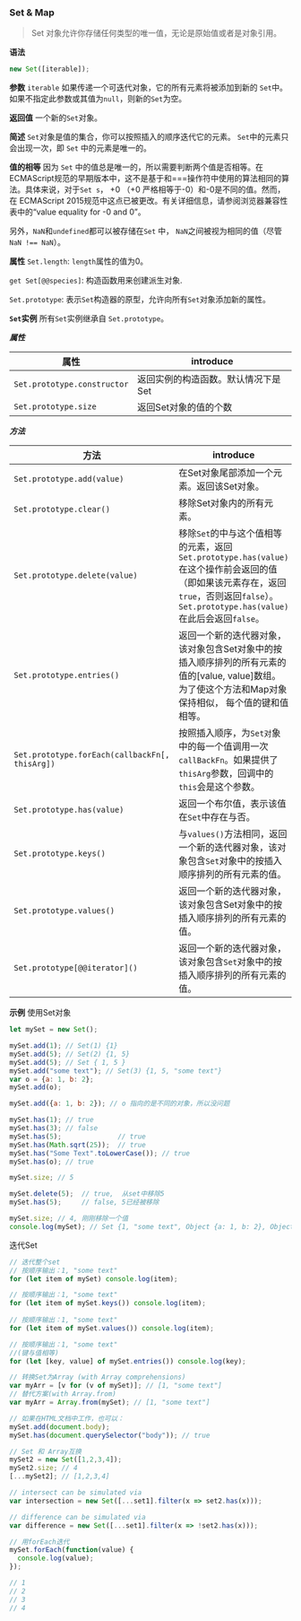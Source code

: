 ### Set & Map

> Set 对象允许你存储任何类型的唯一值，无论是原始值或者是对象引用。

**语法**

```javaScript
new Set([iterable]);
```
**参数**
`iterable`
如果传递一个可迭代对象，它的所有元素将被添加到新的 `Set`中。如果不指定此参数或其值为`null`，则新的`Set`为空。

**返回值**
一个新的`Set`对象。

**简述**
`Set`对象是值的集合，你可以按照插入的顺序迭代它的元素。 `Set`中的元素只会出现一次，即 `Set` 中的元素是唯一的。

**值的相等**
因为 `Set` 中的值总是唯一的，所以需要判断两个值是否相等。在ECMAScript规范的早期版本中，这不是基于和===操作符中使用的算法相同的算法。具体来说，对于`Set s`， +0 （+0 严格相等于-0）和-0是不同的值。然而，在 ECMAScript 2015规范中这点已被更改。有关详细信息，请参阅浏览器兼容性 表中的“value equality for -0 and 0”。

另外，`NaN`和`undefined`都可以被存储在`Set` 中， `NaN`之间被视为相同的值（尽管 `NaN !== NaN`）。


**属性**
`Set.length`:
`length`属性的值为0。

`get Set[@@species]`:
构造函数用来创建派生对象.

`Set.prototype`:
表示`Set`构造器的原型，允许向所有`Set`对象添加新的属性。

**`Set`实例**
所有`Set`实例继承自 `Set.prototype`。

***属性***


|属性|introduce|
|---|---|
|`Set.prototype.constructor`|返回实例的构造函数。默认情况下是Set|
|`Set.prototype.size`|返回Set对象的值的个数|

***方法***

|方法|introduce|
|---|---|
|`Set.prototype.add(value)`|在Set对象尾部添加一个元素。返回该Set对象。|
|`Set.prototype.clear()`|移除Set对象内的所有元素。|
|`Set.prototype.delete(value)`|移除`Set`的中与这个值相等的元素，返回`Set.prototype.has(value)`在这个操作前会返回的值（即如果该元素存在，返回`true`，否则返回`false`）。`Set.prototype.has(value)`在此后会返回`false`。|
|`Set.prototype.entries()`|返回一个新的迭代器对象，该对象包含Set对象中的按插入顺序排列的所有元素的值的[value, value]数组。为了使这个方法和Map对象保持相似， 每个值的键和值相等。|
|`Set.prototype.forEach(callbackFn[, thisArg])`|按照插入顺序，为`Set对`象中的每一个值调用一次`callBackFn`。如果提供了`thisArg`参数，回调中的`this`会是这个参数。|
|`Set.prototype.has(value)`|返回一个布尔值，表示该值在`Set`中存在与否。|
|`Set.prototype.keys()`|与`values()`方法相同，返回一个新的迭代器对象，该对象包含`Set`对象中的按插入顺序排列的所有元素的值。|
|`Set.prototype.values()`|返回一个新的迭代器对象，该对象包含Set对象中的按插入顺序排列的所有元素的值。|
|`Set.prototype[@@iterator]()`|返回一个新的迭代器对象，该对象包含`Set`对象中的按插入顺序排列的所有元素的值。|


**示例**
使用Set对象

```javaScript
let mySet = new Set();

mySet.add(1); // Set(1) {1}
mySet.add(5); // Set(2) {1, 5}
mySet.add(5); // Set { 1, 5 }
mySet.add("some text"); // Set(3) {1, 5, "some text"}
var o = {a: 1, b: 2};
mySet.add(o);

mySet.add({a: 1, b: 2}); // o 指向的是不同的对象，所以没问题

mySet.has(1); // true
mySet.has(3); // false
mySet.has(5);              // true
mySet.has(Math.sqrt(25));  // true
mySet.has("Some Text".toLowerCase()); // true
mySet.has(o); // true

mySet.size; // 5

mySet.delete(5);  // true,  从set中移除5
mySet.has(5);     // false, 5已经被移除

mySet.size; // 4, 刚刚移除一个值
console.log(mySet); // Set {1, "some text", Object {a: 1, b: 2}, Object {a: 1, b: 2}}
```

迭代Set

```javaScript
// 迭代整个set
// 按顺序输出：1, "some text" 
for (let item of mySet) console.log(item);

// 按顺序输出：1, "some text" 
for (let item of mySet.keys()) console.log(item);
 
// 按顺序输出：1, "some text" 
for (let item of mySet.values()) console.log(item);

// 按顺序输出：1, "some text" 
//(键与值相等)
for (let [key, value] of mySet.entries()) console.log(key);

// 转换Set为Array (with Array comprehensions)
var myArr = [v for (v of mySet)]; // [1, "some text"]
// 替代方案(with Array.from)
var myArr = Array.from(mySet); // [1, "some text"]

// 如果在HTML文档中工作，也可以：
mySet.add(document.body);
mySet.has(document.querySelector("body")); // true

// Set 和 Array互换
mySet2 = new Set([1,2,3,4]);
mySet2.size; // 4
[...mySet2]; // [1,2,3,4]

// intersect can be simulated via 
var intersection = new Set([...set1].filter(x => set2.has(x)));

// difference can be simulated via
var difference = new Set([...set1].filter(x => !set2.has(x)));

// 用forEach迭代
mySet.forEach(function(value) {
  console.log(value);
});

// 1
// 2
// 3
// 4

```





























































































































































































































































































































































































































































































































































































































































































